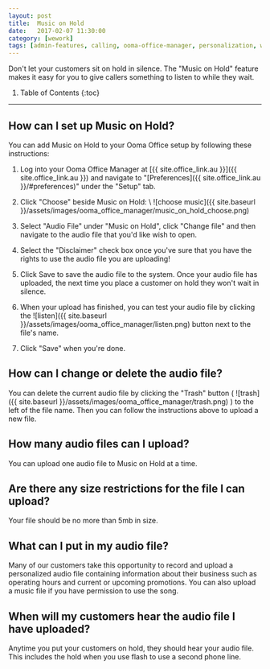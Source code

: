 ```yaml
---
layout: post
title:  Music on Hold
date:   2017-02-07 11:30:00
category: [wework]
tags: [admin-features, calling, ooma-office-manager, personalization, wework]
---
```


Don't let your customers sit on hold in silence. The "Music on Hold" feature makes it easy for you to give callers something to listen to while they wait.

1. Table of Contents
{:toc}
* * *

## How can I set up Music on Hold?

You can add Music on Hold to your Ooma Office setup by following these instructions:

1. Log into your Ooma Office Manager at [{{ site.office_link.au }}]({{ site.office_link.au }}) and navigate to "[Preferences]({{ site.office_link.au }}/#preferences)" under the "Setup" tab.
2. Click "Choose" beside Music on Hold: \\
   ![choose music]({{ site.baseurl }}/assets/images/ooma_office_manager/music_on_hold_choose.png)

3. Select "Audio File" under "Music on Hold", click "Change file" and then navigate to the audio file that you'd like wish to open.
4. Select the "Disclaimer" check box once you've sure that you have the rights to use the audio file you are uploading!
5. Click Save to save the audio file to the system. Once your audio file has uploaded, the next time you place a customer on hold they won't wait in silence.
6. When your upload has finished, you can test your audio file by clicking the ![listen]({{ site.baseurl }}/assets/images/ooma_office_manager/listen.png) button next to the file's name.
7. Click "Save" when you're done.

## How can I change or delete the audio file?

You can delete the current audio file by clicking the "Trash" button ( ![trash]({{ site.baseurl }}/assets/images/ooma_office_manager/trash.png) ) to the left of the file name. Then you can follow the instructions above to upload a new file.

## How many audio files can I upload?

You can upload one audio file to Music on Hold at a time.

## Are there any size restrictions for the file I can upload?

Your file should be no more than 5mb in size.

## What can I put in my audio file?

Many of our customers take this opportunity to record and upload a personalized audio file containing information about their business such as operating hours and current or upcoming promotions. You can also upload a music file if you have permission to use the song.

## When will my customers hear the audio file I have uploaded?

Anytime you put your customers on hold, they should hear your audio file. This includes the hold when you use flash to use a second phone line.